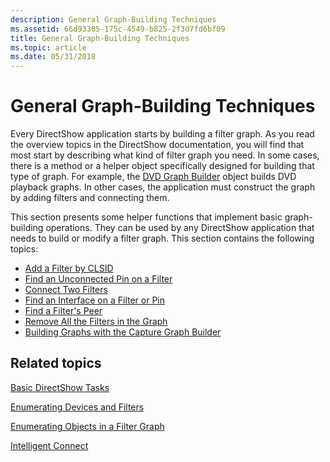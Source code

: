```yaml
---
description: General Graph-Building Techniques
ms.assetid: 66d93305-175c-4549-b825-2f3d7fd6bf09
title: General Graph-Building Techniques
ms.topic: article
ms.date: 05/31/2018
---
```


# General Graph-Building Techniques

Every DirectShow application starts by building a filter graph. As you read the overview topics in the DirectShow documentation, you will find that most start by describing what kind of filter graph you need. In some cases, there is a method or a helper object specifically designed for building that type of graph. For example, the [DVD Graph Builder](dvd-graph-builder.md) object builds DVD playback graphs. In other cases, the application must construct the graph by adding filters and connecting them.

This section presents some helper functions that implement basic graph-building operations. They can be used by any DirectShow application that needs to build or modify a filter graph. This section contains the following topics:

-   [Add a Filter by CLSID](add-a-filter-by-clsid.md)
-   [Find an Unconnected Pin on a Filter](find-an-unconnected-pin-on-a-filter.md)
-   [Connect Two Filters](connect-two-filters.md)
-   [Find an Interface on a Filter or Pin](find-an-interface-on-a-filter-or-pin.md)
-   [Find a Filter's Peer](find-a-filters-peer.md)
-   [Remove All the Filters in the Graph](remove-all-the-filters-in-the-graph.md)
-   [Building Graphs with the Capture Graph Builder](building-graphs-with-the-capture-graph-builder.md)

## Related topics

<dl> <dt>

[Basic DirectShow Tasks](basic-directshow-tasks.md)
</dt> <dt>

[Enumerating Devices and Filters](enumerating-devices-and-filters.md)
</dt> <dt>

[Enumerating Objects in a Filter Graph](enumerating-objects-in-a-filter-graph.md)
</dt> <dt>

[Intelligent Connect](intelligent-connect.md)
</dt> </dl>

 

 



